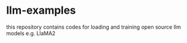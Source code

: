 # llm-examples
this repository contains codes for loading and training open source llm models e.g. LlaMA2
